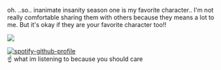 oh. ..so.. inanimate insanity season one is my favorite character.. I'm not really comfortable sharing them with others because they means a lot to me. But it's okay if they are your favorite character too!!


![](https://magma.com/shared/VzHqGwu_FdBnaj4QV2-APD)

[![spotify-github-profile](https://spotify-github-profile.kittinanx.com/api/view?uid=31h4nzzq635zbhpr5dwzsjvczsny&cover_image=true&theme=natemoo-re&show_offline=false&background_color=121212&interchange=false&bar_color=ffffff&bar_color_cover=false)](https://github.com/kittinan/spotify-github-profile)                                                  
☝ what im listening to because you should care
<!--
**MEPHONE4S/MEPHONE4S** is a ✨ _special_ ✨ repository because its `README.md` (this file) appears on your GitHub profile.

Here are some ideas to get you started:

- 🔭 I’m currently working on ...
- 🌱 I’m currently learning ...
- 👯 I’m looking to collaborate on ...
- 🤔 I’m looking for help with ...
- 💬 Ask me about ...
- 📫 How to reach me: ...
- 😄 Pronouns: ...
- ⚡ Fun fact: ...
-->
